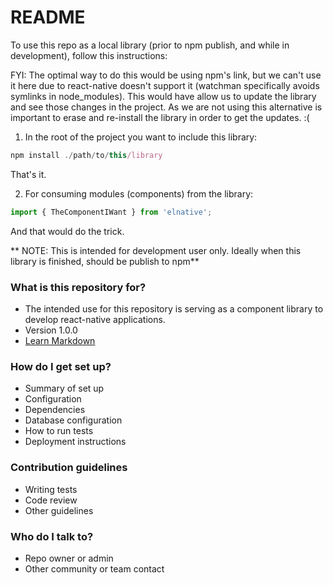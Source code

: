 # README #

To use this repo as a local library (prior to npm publish, and while in development), follow this instructions:

FYI: The optimal way to do this would be using npm's link, but we can't use it here due to react-native doesn't support it (watchman specifically avoids symlinks in node_modules). This would have allow us to update the library and see those changes in the project. As we are not using this alternative is important to erase and re-install the library in order to get the updates. :(

1.   In the root of the project you want to include this library:

```javascript
npm install ./path/to/this/library
```

That's it.

2.   For consuming modules (components) from the library:

```javascript
import { TheComponentIWant } from 'elnative';
```

And that would do the trick.

** NOTE: This is intended for development user only. Ideally when this library is finished, should be publish to npm**

### What is this repository for? ###

* The intended use for this repository is serving as a component library to develop react-native applications.
* Version 1.0.0
* [Learn Markdown](https://bitbucket.org/tutorials/markdowndemo)

### How do I get set up? ###

* Summary of set up
* Configuration
* Dependencies
* Database configuration
* How to run tests
* Deployment instructions

### Contribution guidelines ###

* Writing tests
* Code review
* Other guidelines

### Who do I talk to? ###

* Repo owner or admin
* Other community or team contact

